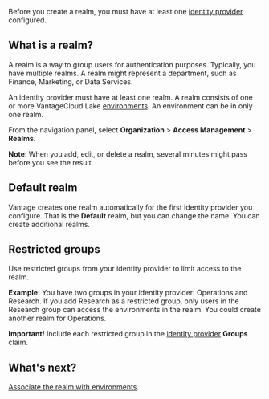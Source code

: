 Before you create a realm, you must have at least one [identity provider](swo1689789993137.md) configured.

## What is a realm?


A realm is a way to group users for authentication purposes. Typically, you have multiple realms. A realm might represent a department, such as Finance, Marketing, or Data Services.

An identity provider must have at least one realm. A realm consists of one or more VantageCloud Lake [environments](azu1689789992174.md). An environment can be in only one realm.

From the navigation panel, select **Organization** > **Access Management** > **Realms**.

**Note**: When you add, edit, or delete a realm, several minutes might pass before you see the result.

## Default realm


Vantage creates one realm automatically for the first identity provider you configure. That is the **Default** realm, but you can change the name. You can create additional realms.

## Restricted groups


Use restricted groups from your identity provider to limit access to the realm.

**Example:** You have two groups in your identity provider: Operations and Research. If you add Research as a restricted group, only users in the Research group can access the environments in the realm. You could create another realm for Operations.

**Important!** Include each restricted group in the [identity provider](swo1689789993137.md) **Groups** claim.

## What's next?


[Associate the realm with environments](vpw1689789992142.md).

